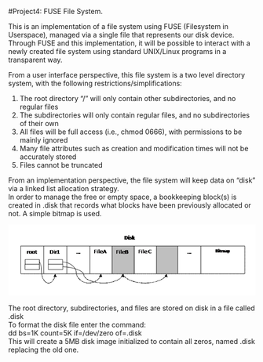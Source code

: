 #Project4: FUSE File System. 

This is an implementation of a file system using FUSE (Filesystem in Userspace), managed via a single file that represents our disk device. Through FUSE and this implementation, it will be possible to interact with a newly created file system using standard UNIX/Linux programs in a transparent way.

From a user interface perspective, this file system is a two level directory system, with the following restrictions/simplifications:<br />
1. The root directory “/” will only contain other subdirectories, and no regular files<br />
2. The subdirectories will only contain regular files, and no subdirectories of their own<br />
3. All files will be full access (i.e., chmod 0666), with permissions to be mainly ignored<br />
4. Many file attributes such as creation and modification times will not be accurately stored<br />
5. Files cannot be truncated<br />

From an implementation perspective, the file system will keep data on “disk” via a linked list allocation strategy.<br />
In order to manage the free or empty space, a bookkeeping block(s) is created in .disk that records what blocks have been previously allocated or not. A simple bitmap is used. <br />

![alt tag](https://github.com/abrahamjj/School_Projects/blob/master/CS1550/project4/linked_list_allocation.gif)

The root directory, subdirectories, and files are stored on disk in a file called .disk <br />
To format the disk file enter the command: <br />
dd bs=1K count=5K if=/dev/zero of=.disk <br />
This will create a 5MB disk image initialized to contain all zeros, named .disk replacing the old one.


